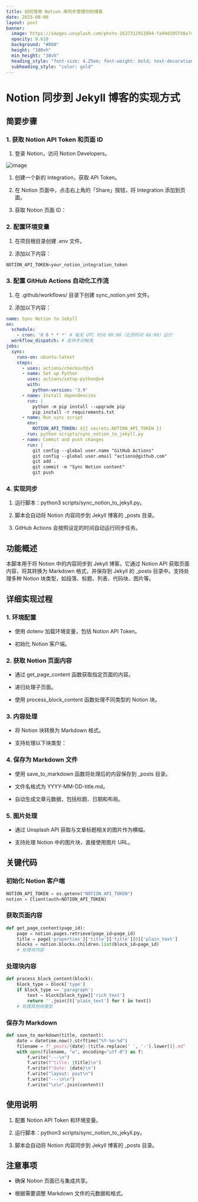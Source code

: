 ```yaml
---
title: 如何使用 Notion 来同步管理你的博客
date: 2025-08-06
layout: post
banner:
  image: https://images.unsplash.com/photo-1637312912894-fa94d295fd8a?crop=entropy&cs=tinysrgb&fit=max&fm=jpg&ixid=M3w2OTIwMzJ8MHwxfHJhbmRvbXx8fHx8fHx8fDE3NTQ0NzU5ODh8&ixlib=rb-4.1.0&q=80&w=1080
  opacity: 0.618
  background: "#000"
  height: "100vh"
  min_height: "38vh"
  heading_style: "font-size: 4.25em; font-weight: bold; text-decoration: underline"
  subheading_style: "color: gold"
---
```


# Notion 同步到 Jekyll 博客的实现方式

## 简要步骤

### 1. 获取 Notion API Token 和页面 ID

1. 登录 Notion，访问 Notion Developers。

![image](https://prod-files-secure.s3.us-west-2.amazonaws.com/a7a0cc5a-89b9-4cda-8686-1fba0ca52f40/d19c1afe-dea5-4312-9333-786b0ba83054/image.png?X-Amz-Algorithm=AWS4-HMAC-SHA256&X-Amz-Content-Sha256=UNSIGNED-PAYLOAD&X-Amz-Credential=ASIAZI2LB4663NSXED62%2F20250806%2Fus-west-2%2Fs3%2Faws4_request&X-Amz-Date=20250806T102628Z&X-Amz-Expires=3600&X-Amz-Security-Token=IQoJb3JpZ2luX2VjEDoaCXVzLXdlc3QtMiJHMEUCIB8Nduvv76eo3z5kHhHsT3%2BXxzgUb0xMoni4qqbMRireAiEA03J7JsWrUU4hxnUrDiWe6qkqeLHzswwPukVPahpwOEIq%2FwMIcxAAGgw2Mzc0MjMxODM4MDUiDCF2bB86D7Dv8V0g8SrcAwVoxHzxGcjdCb7DqOBRhL2eNCS13s5IhD4%2F0zYpc8WX4FZMxkzSrisi18CcvQl5wj4hOOQ%2BXLIyMKbpCJLhfpl41xltv%2FZRLP1jCNKr5idzpuhJKyGlepHNITufS%2BCjE2EyUfJa%2FW9lmNPtZKCSSwn%2FnkXQBqKen97S7u7m6wcMfd2mXmPc2J7fvhp4fD3BnBgbeJZ2X4j4NN7KLw9MRt%2B8xZ90qVp%2FP54VdVxodfkCBPTdd9pkWczzClmutgeFH15P9YIBWa4y5%2BRq8VV4Mt6P60NJEIvORL7w648KjoXEcy2NeR%2FGWQlZy7GSfR1%2BmH101m%2BUjGbMc50UKRQHWYQWxWHpWdPcSSbHzF5olbIS3PhzTgva0Un%2BTv96FlmJWDcTWOPiQ6ZZvgNZJqTeoF6RqhnRoCSNAMjEnXIFGrcOC4%2B88G2ZJ9QlenfvOaCJAFtsiEArj7ckRdlRf0CxFnPWv369K7R5lMa8pg5AzeVeHsq%2Fe0uxYvjYLgWC25Al0S0ShyLGBShuXnCeqxbU2bNvjIdk2qyZX0sIPhE8URlYifrHtSNBZ%2F8mLRwGrGW5rWXE71OVdUzAAb83Fo2LfpCbK1UG9%2BKW6BqEgTS8d%2FqtodSQunDpETmwoAIzMPLPzMQGOqUBFfEsIRK0o2m%2Fcg3QUV1Oxsg67j%2BJHSK0LA52RxeChrZkCjHmJcYcmLD5K%2BQoGx6tqRpn00EYMHLN1RJ84IIakMgBLvkql8h6DtXnGgDU25rL62ZYiDRPV3sUn3EJntJOFu4z9xV8Eg0Gv0k80dKDX9hbF4iMt4PB45ps3phqDU4tm6CMYVzLllUY2dOFiFpvb4ULTwNc6jWe8222zkCoMwOQxJd5&X-Amz-Signature=00a11c5ac0a56b8d898dbb82dc6136479a0063a19de414a7e252bda84fd52476&X-Amz-SignedHeaders=host&x-amz-checksum-mode=ENABLED&x-id=GetObject)

1. 创建一个新的 Integration，获取 API Token。

1. 在 Notion 页面中，点击右上角的「Share」按钮，将 Integration 添加到页面。

1. 获取 Notion 页面 ID：


### 2. 配置环境变量

1. 在项目根目录创建 .env 文件。

1. 添加以下内容：

```javascript
NOTION_API_TOKEN=your_notion_integration_token
```

### 3. 配置 GitHub Actions 自动化工作流

1. 在 .github/workflows/ 目录下创建 sync_notion.yml 文件。

1. 添加以下内容：

```yaml
name: Sync Notion to Jekyll
on:
  schedule:
    - cron: '0 0 * * *' # 每天 UTC 时间 00:00（北京时间 08:00）运行
  workflow_dispatch: # 支持手动触发
jobs:
  sync:
    runs-on: ubuntu-latest
    steps:
      - uses: actions/checkout@v3
      - name: Set up Python
        uses: actions/setup-python@v4
        with:
          python-version: '3.9'
      - name: Install dependencies
        run: |
          python -m pip install --upgrade pip
          pip install -r requirements.txt
      - name: Run sync script
        env:
          NOTION_API_TOKEN: ${{ secrets.NOTION_API_TOKEN }}
        run: python scripts/sync_notion_to_jekyll.py
      - name: Commit and push changes
        run: |
          git config --global user.name "GitHub Actions"
          git config --global user.email "actions@github.com"
          git add .
          git commit -m "Sync Notion content"
          git push
```

### 4. 实现同步

1. 运行脚本：python3 scripts/sync_notion_to_jekyll.py。

1. 脚本会自动将 Notion 内容同步到 Jekyll 博客的 _posts 目录。

1. GitHub Actions 会按照设定的时间自动运行同步任务。

## 功能概述

本脚本用于将 Notion 中的内容同步到 Jekyll 博客。它通过 Notion API 获取页面内容，将其转换为 Markdown 格式，并保存到 Jekyll 的 _posts 目录中。支持处理多种 Notion 块类型，如段落、标题、列表、代码块、图片等。

## 详细实现过程

### 1. 环境配置

- 使用 dotenv 加载环境变量，包括 Notion API Token。

- 初始化 Notion 客户端。

### 2. 获取 Notion 页面内容

- 通过 get_page_content 函数获取指定页面的内容。

- 递归处理子页面。

- 使用 process_block_content 函数处理不同类型的 Notion 块。

### 3. 内容处理

- 将 Notion 块转换为 Markdown 格式。

- 支持处理以下块类型：


### 4. 保存为 Markdown 文件

- 使用 save_to_markdown 函数将处理后的内容保存到 _posts 目录。

- 文件名格式为 YYYY-MM-DD-title.md。

- 自动生成文章元数据，包括标题、日期和布局。

### 5. 图片处理

- 通过 Unsplash API 获取与文章标题相关的图片作为横幅。

- 支持处理 Notion 中的图片块，直接使用图片 URL。

## 关键代码

### 初始化 Notion 客户端

```python
NOTION_API_TOKEN = os.getenv("NOTION_API_TOKEN")
notion = Client(auth=NOTION_API_TOKEN)
```

### 获取页面内容

```python
def get_page_content(page_id):
    page = notion.pages.retrieve(page_id=page_id)
    title = page['properties']['title']['title'][0]['plain_text']
    blocks = notion.blocks.children.list(block_id=page_id)
    # 处理块内容
```

### 处理块内容

```python
def process_block_content(block):
    block_type = block['type']
    if block_type == 'paragraph':
        text = block[block_type]['rich_text']
        return ''.join([t['plain_text'] for t in text])
    # 处理其他块类型
```

### 保存为 Markdown

```python
def save_to_markdown(title, content):
    date = datetime.now().strftime("%Y-%m-%d")
    filename = f"_posts/{date}-{title.replace(' ', '-').lower()}.md"
    with open(filename, "w", encoding="utf-8") as f:
        f.write("---\n")
        f.write(f"title: {title}\n")
        f.write(f"date: {date}\n")
        f.write("layout: post\n")
        f.write("---\n\n")
        f.write("\n\n".join(content))
```

## 使用说明

1. 配置 Notion API Token 和环境变量。

1. 运行脚本：python3 scripts/sync_notion_to_jekyll.py。

1. 脚本会自动将 Notion 内容同步到 Jekyll 博客的 _posts 目录。

## 注意事项

- 确保 Notion 页面已与集成共享。

- 根据需要调整 Markdown 文件的元数据和格式。